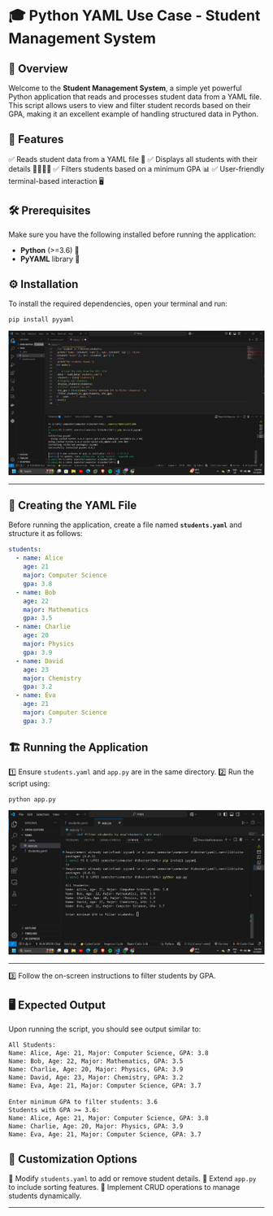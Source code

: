 # 🎓 Python YAML Use Case - Student Management System

## 📌 Overview
Welcome to the **Student Management System**, a simple yet powerful Python application that reads and processes student data from a YAML file. This script allows users to view and filter student records based on their GPA, making it an excellent example of handling structured data in Python.

## 🚀 Features
✅ Reads student data from a YAML file 📂
✅ Displays all students with their details 👨‍🎓👩‍🎓
✅ Filters students based on a minimum GPA 📊
✅ User-friendly terminal-based interaction 🖥️

## 🛠️ Prerequisites
Make sure you have the following installed before running the application:
- **Python** (>=3.6) 🐍
- **PyYAML** library 📜

## ⚙️ Installation
To install the required dependencies, open your terminal and run:
```bash
pip install pyyaml
```

<p align="center">
  <img src="https://github.com/Himanshu5619/Docker-Container/blob/main/Python_Yaml/Screenshot%202025-04-01%20173925.png">
</p>

--------

## 📄 Creating the YAML File
Before running the application, create a file named **`students.yaml`** and structure it as follows:

```yaml
students:
  - name: Alice
    age: 21
    major: Computer Science
    gpa: 3.8
  - name: Bob
    age: 22
    major: Mathematics
    gpa: 3.5
  - name: Charlie
    age: 20
    major: Physics
    gpa: 3.9
  - name: David
    age: 23
    major: Chemistry
    gpa: 3.2
  - name: Eva
    age: 21
    major: Computer Science
    gpa: 3.7
```

## 🏗️ Running the Application
1️⃣ Ensure `students.yaml` and `app.py` are in the same directory.
2️⃣ Run the script using:
```sh
python app.py
```
<p align="center">
  <img src="https://github.com/Himanshu5619/Docker-Container/blob/main/Python_Yaml/Screenshot%202025-04-01%20174312.png">
</p>

--------

3️⃣ Follow the on-screen instructions to filter students by GPA.

## 🖥️ Expected Output
Upon running the script, you should see output similar to:
```
All Students:
Name: Alice, Age: 21, Major: Computer Science, GPA: 3.8
Name: Bob, Age: 22, Major: Mathematics, GPA: 3.5
Name: Charlie, Age: 20, Major: Physics, GPA: 3.9
Name: David, Age: 23, Major: Chemistry, GPA: 3.2
Name: Eva, Age: 21, Major: Computer Science, GPA: 3.7

Enter minimum GPA to filter students: 3.6
Students with GPA >= 3.6:
Name: Alice, Age: 21, Major: Computer Science, GPA: 3.8
Name: Charlie, Age: 20, Major: Physics, GPA: 3.9
Name: Eva, Age: 21, Major: Computer Science, GPA: 3.7
```

## 🎯 Customization Options
🔹 Modify `students.yaml` to add or remove student details.
🔹 Extend `app.py` to include sorting features.
🔹 Implement CRUD operations to manage students dynamically.



---



